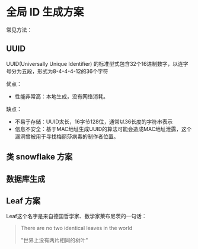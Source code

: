 # 全局 ID 生成方案

常见方法：

## UUID
UUID(Universally Unique Identifier) 的标准型式包含32个16进制数字，以连字号分为五段，形式为8-4-4-4-12的36个字符

优点：
- 性能非常高：本地生成，没有网络消耗。

缺点：
- 不易于存储：UUID太长，16字节128位，通常以36长度的字符串表示
- 信息不安全：基于MAC地址生成UUID的算法可能会造成MAC地址泄露，这个漏洞曾被用于寻找梅丽莎病毒的制作者位置。


## 类 snowflake 方案


## 数据库生成

## Leaf 方案

Leaf这个名字是来自德国哲学家、数学家莱布尼茨的一句话：
> There are no two identical leaves in the world
> 
> "世界上没有两片相同的树叶"

